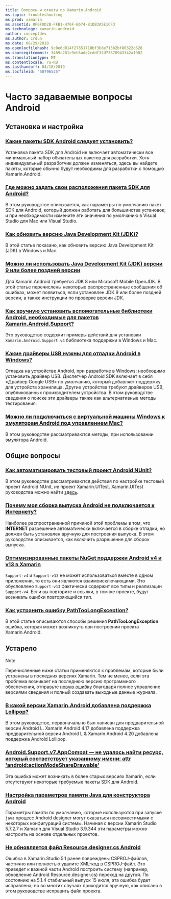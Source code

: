 ```yaml
---
title: Вопросы и ответы по Xamarin.Android
ms.topic: troubleshooting
ms.prod: xamarin
ms.assetid: 0F0FDD2B-FFB1-476F-B674-81DB3A5E1CF3
ms.technology: xamarin-android
author: conceptdev
ms.author: crdun
ms.date: 08/29/2018
ms.openlocfilehash: 9c0e6d014f27651710bf3b8e713b2bf80322d628
ms.sourcegitcommit: 3489c281c9eb5ada2cddf32d73370943342a1082
ms.translationtype: MT
ms.contentlocale: ru-RU
ms.lasthandoff: 04/18/2019
ms.locfileid: "58796525"
---
```

# <a name="android-frequently-asked-questions"></a>Часто задаваемые вопросы Android

## <a name="installation--setup"></a>Установка и настройка

### <a name="which-android-sdk-packages-should-i-installinstall-android-sdk-packagesmd"></a>[Какие пакеты SDK Android следует установить?](install-android-sdk-packages.md)

Установка пакета SDK для Android не включает автоматически все минимальный набор обязательных пакетов для разработки. Хотя индивидуальный разработчик должен изменяться, здесь вы найдете пакеты, которые обычно будут необходимы для разработки с помощью Xamarin.Android.

### <a name="where-can-i-set-my-android-sdk-locationsandroid-sdk-locationmd"></a>[Где можно задать свои расположения пакета SDK для Android?](android-sdk-location.md)

В этом руководстве описывается, как параметры по умолчанию пакет SDK для Android, который должен работать для большинства установок; и при необходимости измените эти значения по умолчанию в Visual Studio для Mac или Visual Studio.

### <a name="how-do-i-update-the-java-development-kit-jdk-versionupdate-jdkmd"></a>[Как обновить версию Java Development Kit (JDK)?](update-jdk.md)

В этой статье показано, как обновить версию Java Development Kit (JDK) в Windows и Mac.

### <a name="can-i-use-java-development-kit-jdk-version-9-or-laterjdk9-errorsmd"></a>[Можно ли использовать Java Development Kit (JDK) версии 9 или более поздней версии](jdk9-errors.md)

Для Xamarin.Android требуется JDK 8 или Microsoft Mobile OpenJDK. В этой статье перечислены некоторые распространенные сообщения об ошибках, может появиться, если установлен JDK 9 или более поздней версии, а также инструкции по проверке версии JDK.


### <a name="how-can-i-manually-install-the-android-support-libraries-required-by-the-xamarinandroidsupport-packagesinstall-android-support-librarymd"></a>[Как вручную установить вспомогательные библиотеки Android, необходимые для пакетов Xamarin.Android.Support?](install-android-support-library.md)

Это руководство содержит примеры действий для установки `Xamarin.Android.Support.v4` библиотека поддержки в Windows и Mac.

### <a name="what-usb-drivers-do-i-need-to-debug-android-on-windowsandroid-drivers-debug-windowsmd"></a>[Какие драйверы USB нужны для отладки Android в Windows?](android-drivers-debug-windows.md)

Отладка на устройстве Android, при разработке в Windows; необходимо установить драйвер USB. Диспетчер Android SDK включает в себя «Драйвер Google USB» по умолчанию, который добавляет поддержку для устройств хранилища.
Другие устройства требуют драйверов USB, опубликованных производителем устройства. В этом руководстве сведения о поиске эти драйверы также как альтернативные методы тестирования.

### <a name="is-it-possible-to-connect-to-android-emulators-running-on-a-mac-from-a-windows-vmconnect-android-emulator-mac-windowsmd"></a>[Можно ли подключиться с виртуальной машины Windows к эмуляторам Android под управлением Mac?](connect-android-emulator-mac-windows.md)

В этом руководстве рассматриваются методы, при использовании эмулятора Android.

## <a name="general-questions"></a>Общие вопросы

### <a name="how-do-i-automate-an-android-nunit-test-projectautomate-android-nunit-testmd"></a>[Как автоматизировать тестовый проект Android NUnit?](automate-android-nunit-test.md)

В этом руководстве рассматриваются действия по настройке тестовый проект Android NUnit, _не_ проект Xamarin.UITest. Xamarin.UITest руководства можно найти [здесь](https://docs.microsoft.com/appcenter/test-cloud/preparing-for-upload/uitest).

### <a name="why-cant-my-android-release-build-connect-to-the-internetandroid-internetmd"></a>[Почему моя сборка выпуска Android не подключается к Интернету?](android-internet.md)

Наиболее распространенной причиной этой проблемы в том, что **INTERNET** разрешение автоматически включается в сборке отладки, но должен быть установлен вручную для построения выпуска. В этом руководстве описывается, как включить разрешение для сборок выпуска.

### <a name="smarter-xamarin-android-support-v4--v13-nuget-packagesandroid-support-v4v13-librariesmd"></a>[Оптимизированные пакеты NuGet поддержки Android v4 и v13 в Xamarin](android-support-v4v13-libraries.md)

`Support-v4` и `Support-v13` не может использоваться вместе в одном приложении, то есть они являются взаимоисключающими. Это обусловлено `Support-v13` фактически содержит все типы и реализации `Support-v4`. Если вы повторите и ссылки, в том же проекте, будут возникать ошибки повторяющийся тип.

### <a name="how-do-i-resolve-a-pathtoolongexception-errorpath-too-long-exceptionmd"></a>[Как устранить ошибку PathTooLongException?](path-too-long-exception.md)

В этой статье описываются способы решения **PathTooLongException** ошибка, которая может возникнуть при построении проекта Xamarin.Android.



## <a name="deprecated"></a>Устарело

> [!NOTE]
> Перечисленные ниже статьи применяются к проблемам, которые были устранены в последних версиях Xamarin. Тем не менее, если эта проблема возникает на последнюю версию программного обеспечения, отправьте [новую ошибку](~/cross-platform/troubleshooting/questions/howto-file-bug.md) благодаря полное управление версиями сведения и полный создавать выходные данные журнала.

### <a name="what-version-of-xamarinandroid-added-lollipop-supportxa-lollipopmd"></a>[В какой версии Xamarin.Android добавлена поддержка Lollipop?](xa-lollipop.md)

В этом руководстве, первоначально был написан для предварительной версии Android L. Xamarin.Android 4.17 добавлена поддержка предварительной версии Android L & Xamarin.Android 4.20 добавлена поддержка Android Lollipop.

### <a name="androidsupportv7appcompat---no-resource-found-that-matches-the-given-name-attr-androidactionmodesharedrawablemissing-action-mode-share-drawablemd"></a>[Android.Support.v7.AppCompat — не удалось найти ресурс, который соответствует указанному имени: attr 'android:actionModeShareDrawable'](missing-action-mode-share-drawable.md)

Эта ошибка может возникать в более старых версиях Xamarin, если отсутствуют некоторые требуемые пакеты SDK для Android.

### <a name="adjusting-java-memory-parameters-for-the-android-designerandroid-designer-java-memorymd"></a>[Настройка параметров памяти Java для конструктора Android](android-designer-java-memory.md)

Параметры памяти по умолчанию, которые используются при запуске `java` процесс Android designer могут оказаться несовместимыми с некоторых конфигураций системы. Начиная с версии Xamarin Studio 5.7.2.7 и Xamarin для Visual Studio 3.9.344 эти параметры можно настроить на основе отдельных проектов.

### <a name="my-android-resourcedesignercs-file-will-not-updateresource-designer-wont-updatemd"></a>[Не обновляется файл Resource.designer.cs Android](resource-designer-wont-update.md)

Ошибка в Xamarin.Studio 5.1 ранее повреждены CSPROJ-файлов, частично или полностью удалите XML-код в CSPROJ-файл. Это приведет к важной части Android построить систему (например, обновление Android Resource.designer.cs) переход на другой. По состоянию на 5.1.4 стабильный выпуск 15 июля, эта ошибка будет исправлена; но во многих случаях приходится вручную, как описано в этом руководстве исправить файл проекта.



